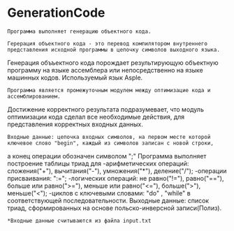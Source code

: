 # GenerationCode

	Программа выполняет генерацию объектного кода.

	Герерация объектного кода - это перевод компилятором внутреннего представления исходной программы в цепочку символов выходного языка.
Генерация объъектного кода порождает результирующую объектную программу на языке ассемблера или непосредственно на языке машинных кодов.
Используемый язык Asple.

	Программа является промежуточным модулем между оптимизацие кода и ассемблированием.
Достижение корректного результата подразумевает, что модуль оптимизации кода сделал все необходимые действия, для представления
корректных входных данных.

	Входные данные: цепочка входных символов, на первом месте которой ключевое слово "begin", каждый из символов записан с новой строки, 
а конец операции обозначен символом ";"
Программа выполняет построение таблицы триад для 
-арифметических операций: сложения("+"), вычитания("-"), умножения("*"), деление("/");
-операции присваивания: ":=";
-логических операций: не равно("!="), равно("=="), больше или равно(">="), меньше или равно("<="), больше(">"), меньше("<");
-циклов с ключевыми словами: "do" , "while" в соответствующей последовательности.
	Выходные данные: список триад, сформированных на основе польско-инверсной записи(Полиз).
	
	*Входные данные считываются из файла input.txt
